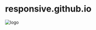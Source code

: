 # responsive.github.io
![logo](https://user-images.githubusercontent.com/87378732/125736447-30c846cc-478c-47ac-89d4-2034301a34f3.png)
